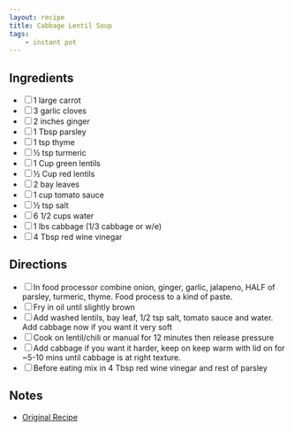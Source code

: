 ```yaml
---
layout: recipe
title: Cabbage Lentil Soup
tags:
    - instant pot
---
```


<section class="ingredients">
    <h2>Ingredients</h2>
    <ul class="ingredient-list">
        <li><label><input type="checkbox">1 large carrot</label></li>
        <li><label><input type="checkbox">3 garlic cloves</label></li>
        <li><label><input type="checkbox">2 inches ginger</label></li>
        <li><label><input type="checkbox">1 Tbsp parsley</label></li>
        <li><label><input type="checkbox">1 tsp thyme</label></li>
        <li><label><input type="checkbox">½ tsp turmeric</label></li>
        <li><label><input type="checkbox">1 Cup green lentils</label></li>
        <li><label><input type="checkbox">½ Cup red lentils</label></li>
        <li><label><input type="checkbox">2 bay leaves</label></li>
        <li><label><input type="checkbox">1 cup tomato sauce</label></li>
        <li><label><input type="checkbox">½ tsp salt</label></li>
        <li><label><input type="checkbox">6 1/2 cups water</label></li>
        <li><label><input type="checkbox">1 lbs cabbage (1/3 cabbage or w/e)</label></li>
        <li><label><input type="checkbox">4 Tbsp red wine vinegar</label></li>
    </ul>
</section>

<section class="directions">
    <h2>Directions</h2>
    <ul class="direction-list">
        <li><label><input type="checkbox">In food processor combine onion, ginger, garlic, jalapeno, HALF of parsley, turmeric, thyme. Food process to a kind of paste.</label></li>
        <li><label><input type="checkbox">Fry in oil until slightly brown</label></li>
        <li><label><input type="checkbox">Add washed lentils, bay leaf, 1/2 tsp salt, tomato sauce and water. Add cabbage now if you want it very soft</label></li>
        <li><label><input type="checkbox">Cook on lentil/chili or manual for 12 minutes then release pressure</label></li>
        <li><label><input type="checkbox">Add cabbage if you want it harder, keep on keep warm with lid on for ~5-10 mins until cabbage is at right texture.</label></li>
        <li><label><input type="checkbox">Before eating mix in 4 Tbsp red wine vinegar and rest of parsley</label></li>
    </ul>
</section>

<section class="notes">
    <h2>Notes</h2>
    <ul class="notes-list">
        <li><a href="https://www.chefdehome.com/recipes/735/cabbage-lentil-soup">Original Recipe</a></li>
    </ul>
</section>